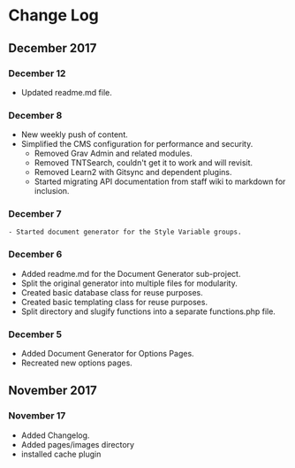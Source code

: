 # Change Log

## December 2017
### December 12
- Updated readme.md file.
### December 8
- New weekly push of content. 
- Simplified the CMS configuration for performance and security.
    - Removed Grav Admin and related modules.
    - Removed TNTSearch, couldn't get it to work and will revisit.
    - Removed Learn2 with Gitsync and dependent plugins.
    - Started migrating API documentation from staff wiki to markdown for inclusion.        
### December 7
    - Started document generator for the Style Variable groups.
### December 6
- Added readme.md for the Document Generator sub-project.
- Split the original generator into multiple files for modularity. 
- Created basic database class for reuse purposes.
- Created basic templating class for reuse purposes.
- Split directory and slugify functions into a separate functions.php file.
### December 5
- Added Document Generator for Options Pages.
- Recreated new options pages.

## November 2017
### November 17
- Added Changelog.
- Added pages/images directory
- installed cache plugin
